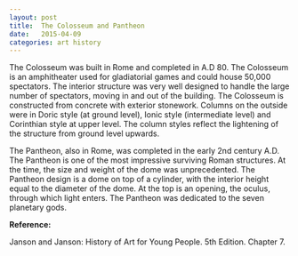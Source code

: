 ```yaml
---
layout: post
title:  The Colosseum and Pantheon
date:   2015-04-09
categories: art history
---
```

The Colosseum was built in Rome and completed in A.D 80.  The Colosseum is an amphitheater used for gladiatorial games and could house 50,000 spectators.  The interior structure was very well designed to handle the large number of spectators, moving in and out of the building.  The Colosseum is constructed from concrete with exterior stonework.  Columns on the outside were in Doric style (at ground level), Ionic style (intermediate level) and Corinthian style at upper level.  The column styles reflect the lightening of the structure from ground level upwards.

The Pantheon, also in Rome, was completed in the early 2nd century A.D.  The Pantheon is one of the most impressive surviving Roman structures.  At the time, the size and weight of the dome was unprecedented.  The Pantheon design is a dome on top of a cylinder, with the interior height equal to the diameter of the dome.  At the top is an opening, the oculus, through which light enters.  The Pantheon was dedicated to the seven planetary gods.  

**Reference:**

Janson and Janson: History of Art for Young People. 5th Edition. Chapter 7.